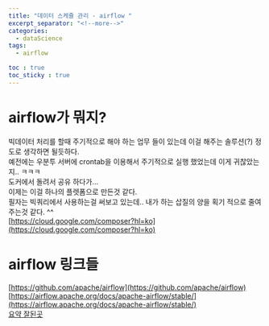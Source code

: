 ```yaml
---
title: "데이터 스케쥴 관리 - airflow "
excerpt_separator: "<!--more-->"
categories:
  - dataScience
tags:
  - airflow

toc : true
toc_sticky : true
---
```

# airflow가 뭐지?   
빅데이터 처리를 할때 주기적으로 해야 하는 업무 들이 있는데 이걸 해주는 솔루션(?) 정도로 생각하면 될듯하다.   
예전에는 우분투 서버에 crontab을 이용해서 주기적으로 실행 했었는데 이게 귀찮았는지.. ㅋㅋㅋ   
도커에서 돌려서 공유 하다가...   
이제는 이걸 하나의 플렛폼으로 만든것 같다.   
필자는 빅쿼리에서 사용하는걸 써보고 있는데.. 내가 하는 삽질의 양을 획기 적으로 줄여 주는것 같다. ^^   
[https://cloud.google.com/composer?hl=ko](https://cloud.google.com/composer?hl=ko)   

# airflow 링크들
[https://github.com/apache/airflow](https://github.com/apache/airflow)   
[https://airflow.apache.org/docs/apache-airflow/stable/](https://airflow.apache.org/docs/apache-airflow/stable/)  
[요약 잘된곳](https://velog.io/@judy_choi/%EB%82%B4%EC%9D%BC-%EC%B6%9C%EA%B7%BC%EC%9D%B8%EB%8D%B0-%EC%96%B4%EB%96%A1%ED%95%98%EC%A7%80-python-%EC%BD%94%EB%93%9C%EC%97%90-Airflow-%EC%A0%81%EC%9A%A9%ED%95%98%EA%B8%B0)    
